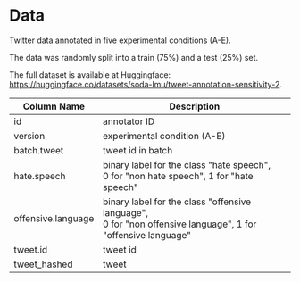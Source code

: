 # Data

Twitter data annotated in five experimental conditions (A-E). 

The data was randomly split into a train (75%) and a test (25%) set.

The full dataset is available at Huggingface: https://huggingface.co/datasets/soda-lmu/tweet-annotation-sensitivity-2.

| Column Name     | Description       |
| -------------- | ------------------ |
| id  | annotator ID |
| version  | experimental condition (A-E) |
| batch.tweet  | tweet id in batch |
| hate.speech  | binary label for the class "hate speech", <br>0 for "non hate speech", 1 for "hate speech"|
| offensive.language  | binary label for the class "offensive language", <br>0 for "non offensive language", 1 for "offensive language" |
| tweet.id  | tweet id |
| tweet_hashed  | tweet |



